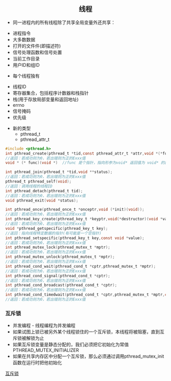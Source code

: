 ## <center>线程</center>

* 同一进程内的所有线程除了共享全局变量外还共享：
 - 进程指令
 - 大多数数据
 - 打开的文件件(即描述符)
 - 信号处理函数和信号处置
 - 当前工作目录
 - 用户ID和组ID
* 每个线程独有
 - 线程ID
 - 寄存器集合，包括程序计数器和栈指针
 - 栈(用于存放局部变量和返回地址)
 - errno
 - 信号掩码
 - 优先级

* 新的类型
  - pthread_t
  - pthread_attr_t

```c
#include <pthread.h>
int pthread_create(pthread_t *tid,const pthread_attr_t *attr,void *(*func)(void *),void *arg);
//返回：若成功则为0，若出错则为正的Exxx值
void * (* func)(void *)  //func 是个指针，指向形参为void* 返回值为 void* 的函数的指针

int pthread_join(pthread_t *tid,void **status);
//返回：若成功则为0，若出错则为正的Exxx值
pthread_t pthread_self(void);
//返回：调用线程的线程ID
int pthread_detach(pthread_t tid);
//返回：若成功则为0，若出错则为正的Exxx值
void pthread_exit(void *status);

int pthread_once(pthread_once_t *onceptr,void (*init)(void));
//返回：若成功则为0，若出错则为正的Exxx值
int pthread_key_create(pthread_key_t *keyptr,void(*destructor)(void *value));
//返回：若成功则为0，若出错则为正的Exxx值
void *pthread_getspecific(pthread_key_t key);
//返回：指向线程特定数据的指针(有可能是一个空指针)
int pthread_setspecific(pthread_key_t key,const void *value);
//返回：若成功则为0，若出错则为正的Exxx值
int pthread_mutex_lock(pthread_mutex_t *mptr);
//返回：若成功则为0，若出错则为正的Exxx值
int pthread_mutex_unlock(pthread_mutex_t *mptr);
//返回：若成功则为0，若出错则为正的Exxx值
int pthread_cond_wait(pthread_cond_t *cptr,pthread_mutex_t *mptr);
//返回：若成功则为0，若出错则为正的Exxx值
int pthread_cond_signal(pthread_cond_t *cptr);
//返回：若成功则为0，若出错则为正的Exxx值
int pthread_cond_broadcast(pthread_cond_t *cptr);
//返回：若成功则为0，若出错则为正的Exxx值
int pthread_cond_timedwait(pthread_cond_t *cptr,pthread_mutex_t *mptr,const struct timespec *abstime);
//返回：若成功则为0，若出错则为正的Exxx值
```

### 互斥锁
* 并发编程 - 线程编程为并发编程
* 如果试图上锁已被另外某个线程锁住的一个互斥锁，本线程将被阻塞，直到互斥锁被解锁为止
* 如果互斥锁变量是静态分配的，我们必须把它初始化为常值 PTHREAD_MUTEX_INITIALIZER
* 如果在共享内存区中分配一个互斥锁，那么必须通过调用pthread_mutex_init函数在运行时把他初始化

[互斥锁](../web01.c)

```c

```